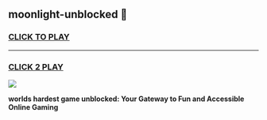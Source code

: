 
## moonlight-unblocked 👋
<h3>
<a href="https://premium.freeplayer.one?title=moonlight-unblocked&ref=14F">CLICK TO PLAY</a></h3>
<hr>

<h3>
<a href="https://premium.freeplayer.one?title=moonlight-unblocked&ref=14F">CLICK 2 PLAY</a>
  
</h3>

<a href="https://premium.freeplayer.one?title=moonlight-unblocked&ref=12F/"><img src="https://clearcache.store/games.png"></a>


**worlds hardest game unblocked: Your Gateway to Fun and Accessible Online Gaming**
